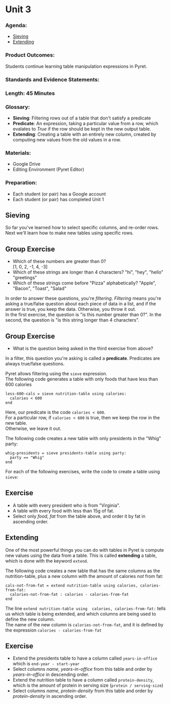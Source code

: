 # Unit 3

### Agenda:
 - [Sieving](#sieving)
 - [Extending](#extending)

### Product Outcomes:

Students continue learning table manipulation
expressions in Pyret.

### Standards and Evidence Statements: 

### Length: 45 Minutes

### Glossary:

 - **Sieving**:  Filtering rows out of a 
   table that don't satisfy a predicate
 - **Predicate**:  An expression, taking a 
   particular value from a row, which
   evalates to *True* if the row should 
   be kept in the new output table.
 - **Extending**:  Creating a table with 
   an entirely new column, created 
   by computing new values from the 
   old values in a row.

### Materials:
 - Google Drive
 - Editing Environment (Pyret Editor)

### Preparation:
 - Each student (or pair) has a Google account
 - Each student (or pair) has completed Unit 1

## <a id="sieving"></a> Sieving

So far you've learned how to select 
specific columns, and re-order rows.
Next we'll learn how to make new tables 
using specific rows.

## Group Exercise
 - Which of these numbers are greater than 0?  
   [1, 0, 2, -1, 4, -3]
 - Which of these strings are longer than 4 
   characters?  "hi", "hey", "hello" "greetings"
 - Which of these strings come before "Pizza" 
   alphabetically?  "Apple", "Bacon", "Toast", "Salad"

In order to answer these questions, 
you're  *filtering*.  *Filtering* means you're 
asking a true/false question about each piece 
of data in a list, and if the answer is true, you
keep the data.  Otherwise, you throw it out.  
In the first exercise, the question is "is 
this number greater than 0?".  In the second,
the question is "is this string longer 
than 4 characters".

## Group Exercise
 - What is the question being 
   asked in the third exercise from above?

In a filter, this question you're asking 
is called a **predicate**. Predicates are 
always true/false questions.

Pyret allows filtering using the `sieve` expression.  
The following code generates a table with only foods
that have less than 600 calories

```
less-600-cals = sieve nutrition-table using calories:
  calories < 600
end
```

Here, our predicate is the code `calories < 600`.  
For a particular row, if `calories < 600` is true, 
then we keep the row in the new table.  
Otherwise, we leave it out. 

The following code creates a new table with only
presidents in the "Whig" party:

```
whig-presidents = sieve presidents-table using party:
  party == "Whig"
end
```

For each of the following exercises, 
write the code to create a table using `sieve`:

## Exercise
 - A table with every president who is from "Virginia".
 - A table with every food with less than 15g of fat.
 - Select only *food, fat* from the table above, and
   order it by fat in ascending order.

## <a id="extending"></a> Extending

One of the most powerful things you can 
do with tables in Pyret is compute new values 
using the data from a table.  This is called 
**extending** a table, which is done with the 
keyword `extend`.

The following code creates a new table that 
has the same columns as the nutrition-table, 
plus a new column with the amount of calories 
*not* from fat:

```
cals-not-from-fat = extend nutrition-table using calories, calories-from-fat:
  calories-not-from-fat : calories - calories-from-fat
end
```
The line `extend nutrition-table using 
calories, calories-from-fat:` tells us which 
table is being extended, and which columns are 
being used to define the new column.  
The name of the new column is `calories-not-from-fat`, 
and it is defined by the expression
`calories - calories-from-fat`

## Exercise
 - Extend the presidents table to have a column called 
   `years-in-office` which is `end-year - start-year`
 - Select columns *name, years-in-office* from this table
   and order by *years-in-office* in descending order.
 - Extend the nutrition table to have a column called
   `protein-density`, which is the amount of protein 
   in serving size (`protein / serving-size`)
 - Select columns *name, protein-density* from this table
   and order by *protein-density* in ascending order.

